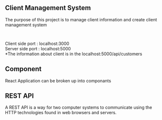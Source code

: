 ## Client Management System

The purpose of this project is to manage client information and create client management system 

</br>

Client side port : localhost:3000 </br>
Server side port : localhost:5000 </br>
*The information about client is in the localhost:5000/api/customers

## Component

React Application can be broken up into componants


## REST API

A REST API is a way for two computer systems to communicate using the HTTP technologies found in web browsers and servers.

